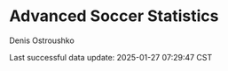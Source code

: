 # Advanced Soccer Statistics
Denis Ostroushko

<!-- gfm -->

Last successful data update: 2025-01-27 07:29:47 CST
